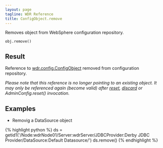 ```yaml
---
layout: page
tagline: WDR Reference
title: ConfigObject.remove
---
```


Removes object from WebSphere configuration repository.

    obj.remove()

## Result

Reference to [wdr.config.ConfigObject](wdr.config.ConfigObject.class.html) removed from configuration repository.

_Please note that this reference is no longer pointing to an existing object. It may only be referenced again (become valid) after [reset](wdr.config.reset.html), [discard](wdr.config.discard.html) or AdminConfig.reset() invocation._

## Examples

* Removig a DataSource object

{% highlight python %}
ds = getid1('/Node:wdrNode01/Server:wdrServer/JDBCProvider:Derby JDBC Provider/DataSource:Default Datasource/')
ds.remove()
{% endhighlight %}
